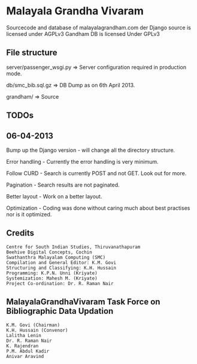 Malayala Grandha Vivaram
========================

Sourcecode and database of malayalagrandham.com der 
Django source is licensed under AGPLv3
Gandham DB is licensed Under GPLv3


File structure
--------------

server/passenger_wsgi.py   => Server configuration required in production mode.

db/smc_bib.sql.gz 				=> DB Dump as on 6th April 2013. 

grandham/         				=> Source


TODOs
-----
06-04-2013
----------
Bump up the Django version - will change all the directory structure.

Error handling - Currently the error handling is very minimum.

Follow CURD - Search is currently POST and not GET. Look out for more.

Pagination - Search results are not paginated.

Better layout - Work on a better layout.

Optimization - Coding was done without caring much about best practises nor is it optimized. 



Credits
-------
    Centre for South Indian Studies, Thiruvanathapuram
    Beehive Digital Concepts, Cochin
    Swathanthra Malayalam Computing (SMC)
    Compilation and General Editor: K.M. Govi
    Structuring and Classifying: K.H. Hussain
    Programming: K.P.N. Unni (Kriyate)
    Systemization: Mahesh M. (Kriyate)
    Project Co-ordination: Dr. R. Raman Nair

MalayalaGrandhaVivaram Task Force on Bibliographic Data Updation
----------------------------------------------------------------
    K.M. Govi (Chairman)
    K.H. Hussain (Convenor)
    Lalitha Lenin
    Dr. R. Raman Nair
    K. Rajendran
    P.M. Abdul Kadir
    Anivar Aravind
